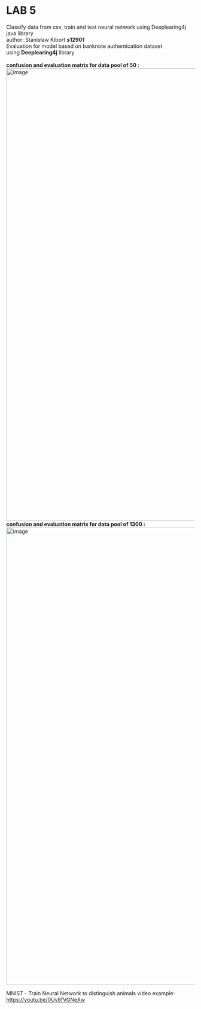 # LAB 5 
Classify data from csv, train and test neural network using Deeplearing4j java library<br />
author: Stanisław Kibort **s12901**<br />
Evaluation for model based on banknote authentication dataset<br /> using **Deeplearing4j** library<br />
<br />
**confusion and evaluation matrix for data pool of 50 :**
<img width="1211" alt="image" src="https://github.com/stanlet145/NAIWinterSemester/assets/57921350/8ac7991f-2433-412c-b955-31c041817cea">
**confusion and evaluation matrix for data pool of 1300 :**
<img width="1224" alt="image" src="https://github.com/stanlet145/NAIWinterSemester/assets/57921350/82321a8e-5df4-4eb8-8a23-ec9372e7b548">

MNIST - Train Neural Network to distinguish animals video example:
https://youtu.be/0Uv8fVGNeXw
